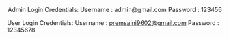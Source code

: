<p align="center">
Admin Login Credentials:
Username : admin@gmail.com
Password : 123456

User Login Credentials: 
Username : premsaini9602@gmail.com
Password : 12345678
</p>

